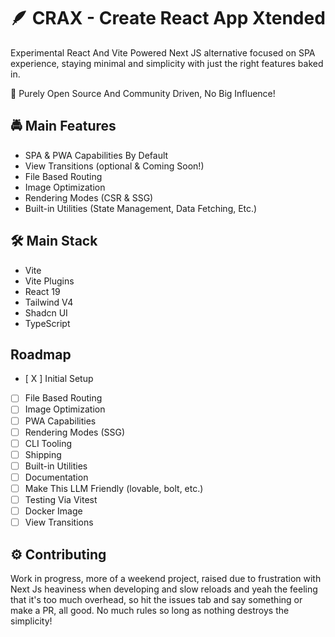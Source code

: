 # 🪶 CRAX - Create React App Xtended

Experimental React And Vite Powered Next JS alternative focused on SPA experience, staying minimal and simplicity with just the right features baked in.

👾 Purely Open Source And Community Driven, No Big Influence!

## 🚔 Main Features

- SPA & PWA Capabilities By Default
- View Transitions (optional & Coming Soon!)
- File Based Routing
- Image Optimization
- Rendering Modes (CSR & SSG)
- Built-in Utilities (State Management, Data Fetching, Etc.)

## 🛠️ Main Stack

- Vite
- Vite Plugins
- React 19
- Tailwind V4
- Shadcn UI
- TypeScript

## Roadmap

- [ X ] Initial Setup
- [ ] File Based Routing
- [ ] Image Optimization
- [ ] PWA Capabilities
- [ ] Rendering Modes (SSG)
- [ ] CLI Tooling
- [ ] Shipping
- [ ] Built-in Utilities
- [ ] Documentation
- [ ] Make This LLM Friendly (lovable, bolt, etc.)
- [ ] Testing Via Vitest
- [ ] Docker Image
- [ ] View Transitions

## ⚙️ Contributing

Work in progress, more of a weekend project, raised due to frustration with Next Js heaviness when developing and slow reloads and yeah the feeling that it's too much overhead, so hit the issues tab and say something or make a PR, all good. No much rules so long as nothing destroys the simplicity!
